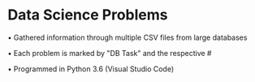 # Data Science Problems
• Gathered information through multiple CSV files from large databases
 
• Each problem is marked by "DB Task" and the respective #

• Programmed in Python 3.6 (Visual Studio Code)